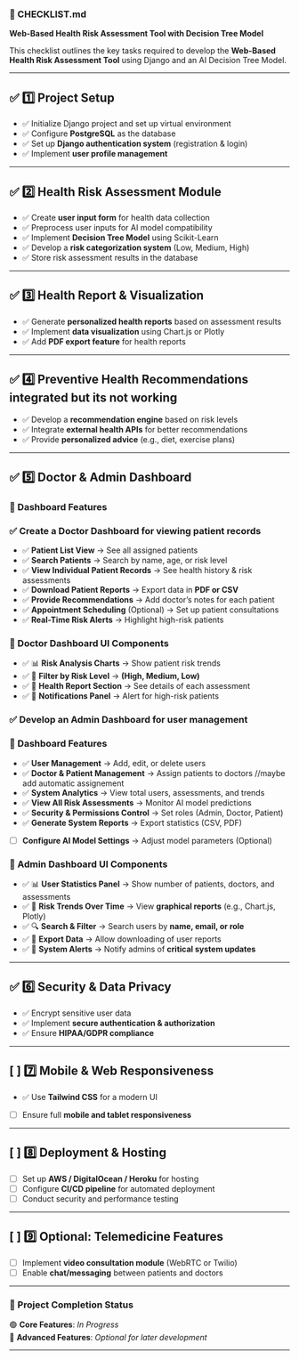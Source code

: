 ### **📌 CHECKLIST.md**

**Web-Based Health Risk Assessment Tool with Decision Tree Model**

This checklist outlines the key tasks required to develop the **Web-Based Health Risk Assessment Tool** using Django and an AI Decision Tree Model.

---

## ✅ **1️⃣ Project Setup**

- ✅ Initialize Django project and set up virtual environment
- ✅ Configure **PostgreSQL** as the database
- ✅ Set up **Django authentication system** (registration & login)
- ✅ Implement **user profile management**

---

## ✅ **2️⃣ Health Risk Assessment Module**

- ✅ Create **user input form** for health data collection
- ✅ Preprocess user inputs for AI model compatibility
- ✅ Implement **Decision Tree Model** using Scikit-Learn
- ✅ Develop a **risk categorization system** (Low, Medium, High)
- ✅ Store risk assessment results in the database

---

## ✅ **3️⃣ Health Report & Visualization**

- ✅ Generate **personalized health reports** based on assessment results
- ✅ Implement **data visualization** using Chart.js or Plotly
- ✅ Add **PDF export feature** for health reports

---

## ✅ **4️⃣ Preventive Health Recommendations** integrated but its not working

- ✅ Develop a **recommendation engine** based on risk levels
- ✅ Integrate **external health APIs** for better recommendations
- ✅ Provide **personalized advice** (e.g., diet, exercise plans)

---

## ✅ **5️⃣ Doctor & Admin Dashboard**

### **🔹 Dashboard Features**

### ✅ Create a **Doctor Dashboard** for viewing patient records

- ✅ **Patient List View** → See all assigned patients
- ✅ **Search Patients** → Search by name, age, or risk level
- ✅ **View Individual Patient Records** → See health history & risk assessments
- ✅ **Download Patient Reports** → Export data in **PDF or CSV**
- ✅ **Provide Recommendations** → Add doctor’s notes for each patient
- ✅ **Appointment Scheduling** (Optional) → Set up patient consultations
- ✅ **Real-Time Risk Alerts** → Highlight high-risk patients

### **🔹 Doctor Dashboard UI Components**

- ✅ 📊 **Risk Analysis Charts** → Show patient risk trends
- ✅ 📍 **Filter by Risk Level** → **(High, Medium, Low)**
- ✅ 📑 **Health Report Section** → See details of each assessment
- ✅ 🔔 **Notifications Panel** → Alert for high-risk patients

### ✅ Develop an **Admin Dashboard** for user management

### **🔹 Dashboard Features**

- ✅ **User Management** → Add, edit, or delete users
- ✅ **Doctor & Patient Management** → Assign patients to doctors //maybe add automatic assignement
- ✅ **System Analytics** → View total users, assessments, and trends
- ✅ **View All Risk Assessments** → Monitor AI model predictions
- ✅ **Security & Permissions Control** → Set roles (Admin, Doctor, Patient)
- ✅ **Generate System Reports** → Export statistics (CSV, PDF)
- [ ] **Configure AI Model Settings** → Adjust model parameters (Optional)

### **🔹 Admin Dashboard UI Components**

- ✅ 📊 **User Statistics Panel** → Show number of patients, doctors, and assessments
- ✅ 📍 **Risk Trends Over Time** → View **graphical reports** (e.g., Chart.js, Plotly)
- ✅ 🔍 **Search & Filter** → Search users by **name, email, or role**
- ✅ 📑 **Export Data** → Allow downloading of user reports
- ✅ 🔔 **System Alerts** → Notify admins of **critical system updates**

---

## ✅ **6️⃣ Security & Data Privacy**

- ✅ Encrypt sensitive user data
- ✅ Implement **secure authentication & authorization**
- ✅ Ensure **HIPAA/GDPR compliance**

---

## [ ] **7️⃣ Mobile & Web Responsiveness**

- ✅ Use **Tailwind CSS** for a modern UI
- [ ] Ensure full **mobile and tablet responsiveness**

---

## [ ] **8️⃣ Deployment & Hosting**

- [ ] Set up **AWS / DigitalOcean / Heroku** for hosting
- [ ] Configure **CI/CD pipeline** for automated deployment
- [ ] Conduct security and performance testing

---

## [ ] **9️⃣ Optional: Telemedicine Features**

- [ ] Implement **video consultation module** (WebRTC or Twilio)
- [ ] Enable **chat/messaging** between patients and doctors

---

### **🚀 Project Completion Status**

🟢 **Core Features**: _In Progress_  
🔵 **Advanced Features**: _Optional for later development_

---
